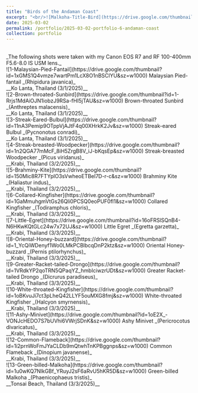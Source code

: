 ```yaml
---
title: "Birds of the Andaman Coast"
excerpt: "<br/>![Malkoha-Title-Bird](https://drive.google.com/thumbnail?id=1u0wKQ7NlkGBf_YRuyJ2sF6aRvU5hKR5D&sz=w1000)"
date: 2025-03-02
permalink: /portfolio/2025-03-02-portfolio-6-andaman-coast
collection: portfolio
---
```


<br/>
_The following shots were taken with my Canon EOS R7 and RF 100-400mm F5.6-8.0 IS USM lens._

<br/>
![1-Malaysian-Pied-Fantail](https://drive.google.com/thumbnail?id=1xGMS1Q4vmze7wartPm1LcX8O1nBSClYU&sz=w1000)
Malaysian Pied-fantail _(Rhipidura javanica)_ <br/> __Ko Lanta, Thailand (3/1/2025)__

<br/>
![2-Brown-throated-Sunbird](https://drive.google.com/thumbnail?id=1-Rrjs1MdAiOJN1iobzJ9RSa-fHI5jTAU&sz=w1000)
Brown-throated Sunbird _(Anthreptes malacensis)_ <br/> __Ko Lanta, Thailand (3/1/2025)__

<br/>
![3-Streak-Eared-Bulbul](https://drive.google.com/thumbnail?id=11nA3Pemip9OTppVjAJtF4q00XHrkK2Jv&sz=w1000)
Streak-eared Bulbul _(Pycnonotus conradi)_ <br/> __Ko Lanta, Thailand (3/1/2025)__

<br/>
![4-Streak-breasted-Woodpecker](https://drive.google.com/thumbnail?id=1n2QGA77mMcF_8iH5ZrgB8V_iJ-bKqsEp&sz=w1000)
Streak-breasted Woodpecker _(Picus viridanus)_ <br/> __Krabi, Thailand (3/2/2025)__

<br/>
![5-Brahminy-Kite](https://drive.google.com/thumbnail?id=150Mic8R7FTYplO3sVwheoETBel7D-r-c&sz=w1000)
Brahminy Kite _(Haliastur indus)_ <br/> __Krabi, Thailand (3/2/2025)__

<br/>
![6-Collared-Kingfisher](https://drive.google.com/thumbnail?id=1GaMmuhgmVtGs26Qli0PCSQ0eoPUF0fl1&sz=w1000)
Collared Kingfisher _(Todiramphus chloris)_ <br/> __Krabi, Thailand (3/3/2025)__

<br/>
![7-Little-Egret](https://drive.google.com/thumbnail?id=16oFRSlSQnB4-N6HKwKQtGLc24w7x72UJ&sz=w1000)
Little Egret _(Egretta garzetta)_ <br/> __Krabi, Thailand (3/3/2025)__

<br/>
![8-Oriental-Honey-buzzard](https://drive.google.com/thumbnail?id=1_YcQiWDenyf1Wo0LMkPCBlbcqDnP2ktz&sz=w1000)
Oriental Honey-buzzard _(Pernis ptilorhynchus)_ <br/> __Krabi, Thailand (3/3/2025)__

<br/>
![9-Greater-Racket-tailed-Drongo](https://drive.google.com/thumbnail?id=1VRdkYP2qoTRN5QPaqYZ_hmbIciwzrUDt&sz=w1000)
Greater Racket-tailed Drongo _(Dicrurus paradiseus)_ <br/> __Krabi, Thailand (3/3/2025)__

<br/>
![10-White-throated-Kingfisher](https://drive.google.com/thumbnail?id=1oBKvuJi7ct3pLheQ42LLYF5ouMXG8fmj&sz=w1000)
White-throated Kingfisher _(Halcyon smyrnensis)_ <br/> __Krabi, Thailand (3/3/2025)__

<br/>
![11-Ashy-Minivet](https://drive.google.com/thumbnail?id=1oE2X_-VONJcHEDO7S7bUVhi6VWrjSDnK&sz=w1000)
Ashy Minivet _(Pericrocotus divaricatus)_ <br/> __Krabi, Thailand (3/3/2025)__

<br/>
![12-Common-Flameback](https://drive.google.com/thumbnail?id=1i2prnWoFmJYaCLDb9mQtwhTnKPBggnps&sz=w1000)
Common Flameback _(Dinopium javanense)_ <br/> __Krabi, Thailand (3/3/2025)__

<br/>
![13-Green-billed-Malkoha](https://drive.google.com/thumbnail?id=1u0wKQ7NlkGBf_YRuyJ2sF6aRvU5hKR5D&sz=w1000)
Green-billed Malkoha _(Phaenicophaeus tristis)_ <br/> __Tonsai Beach, Thailand (3/3/2025)__

